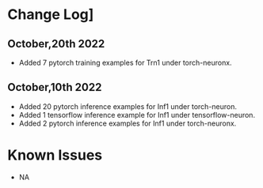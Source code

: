 # Change Log]
## October,20th 2022
* Added 7 pytorch training examples for Trn1 under torch-neuronx.

## October,10th 2022

* Added 20 pytorch inference examples for Inf1 under torch-neuron.
* Added 1 tensorflow inference example for Inf1 under tensorflow-neuron.
* Added 2 pytorch inference examples for Inf1 under torch-neuronx.

# Known Issues

* NA

